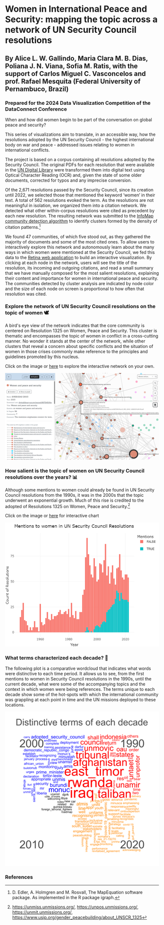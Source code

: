 # Women in International Peace and Security: mapping the topic across a network of UN Security Council resolutions
## By Alice L. W. Gallindo, Maria Clara M. B. Dias, Poliana J. N. Viana, Sofia M. Ratis, with the support of Carlos Miguel C. Vasconcelos and prof. Rafael Mesquita (Federal University of Pernambuco, Brazil)
### Prepared for the 2024 Data Visualization Competition of the DataConnect Conference

When and how did women begin to be part of the conversation on global peace and security?

This series of visualizations aim to translate, in an accessible way, how the resolutions adopted by the UN Security Council - the highest international body on war and peace - addressed issues relating to women in international conflicts.  

The project is based on a corpus containing all resolutions adopted by the Security Council. The original PDFs for each resolution that were available in the [UN Digital Library](https://digitallibrary.un.org/) were transformed them into digital text using Optical Character Reading (OCR) and, given the state of some older documents, corrected for typos and any imprecise conversion. 

Of the 2,671 resolutions passed by the Security Council, since its creation until 2022, we selected those that mentioned the keyword ‘women’ in their text. A total of 562 resolutions evoked the term. As the resolutions are not meaningful in isolation, we organized them into a citation network. We detected what other within-corpus resolutions were cited as precedent by each new resolution. The resulting network was submitted to the [InfoMap community detection algorithm](https://www.mapequation.org/) to identify clusters formed by the density of citation patterns.[^1] 

We found 47 communities, of which five stood out, as they gathered the majority of documents and some of the most cited ones. To allow users to interactively explore this network and autonomously learn about the many ways in which women were mentioned at the Security Council, we fed this data to the [Retina web application](https://ouestware.gitlab.io/retina/1.0.0-beta.1/#/) to build an interactive visualization. By clicking at each node in the network, users will see the title of the resolution, its incoming and outgoing citations, and read a small summary that we have manually composed for the most salient resolutions, explaining their content and importance for women in international peace and security. The communities detected by cluster analysis are indicated by node color and the size of each node on screen is proportional to how often that resolution was cited.



### Explore the network of UN Security Council resolutions on the topic of women :dove:

A bird's eye view of the network indicates that the core community is centered on Resolution 1325 on Women, Peace and Security. This cluster is thematic and encompasses the topic of women in conflict in a cross-cutting manner. No wonder it stands at the center of the network, while other clusters that reveal a concern about specific conflicts and the situation of women in those crises commonly make reference to the principles and guidelines promoted by this nucleus.

Click on the image or [here](https://ouestware.gitlab.io/retina/1.0.0-beta.1/#/graph/?url=https%3A%2F%2Fraw.githubusercontent.com%2Fplugrafico%2Fdataviz24_sc%2Fmain%2Fstatic%2Fgc.graphml&n=n49&sa=i-n&ca=cu-s&fa[]=n&fa[]=y-n&fa[]=t&fa[]=s&fa[]=ce&st[]=n&st[]=t&st[]=s&st[]=d&st[]=i-n&st[]=ce&er=0.566&lt=0.392&ls=15&le=15) to explore the interactive network on your own.

![figure graph](/static/graph.png)




### How salient is the topic of women on UN Security Council resolutions over the years? :bar_chart:

Although some mentions to women could already be found in UN Security Council resolutions from the 1990s, it was in the 2000s that the topic underwent an exponential growth. Much of this rise is credited to the adopted of Resolutions 1325 on Women, Peace and Security.[^2]

Click on the image or [here](https://rpubs.com/rafaelmesquita/dataviz24_sc_fig1) for interactive chart

[![figure plotly](static/fig_plotly.png)](https://rpubs.com/rafaelmesquita/dataviz24_sc_fig1)




### What terms characterized each decade? :speech_balloon:
The following plot is a comparative wordcloud that indicates what words were distinctive to each time period. It allows us to see, from the first mentions to women in Security Council resolutions in the 1990s, until the current decade, what were some of the accompanying topics and the context in which women were being references. The terms unique to each decade show some of the hot-spots with which the international community was grappling at each point in time and the UN missions deployed to these locations.

![comparison wordcloud static](/static/fig2.png)


### References
[^1]: D. Edler, A. Holmgren and M. Rosvall, The MapEquation software package. As implemented in the R package igraph.
[^2]: https://unmiss.unmissions.org/, https://unpos.unmissions.org/, https://unmit.unmissions.org/, https://www.usip.org/gender_peacebuilding/about_UNSCR_1325
